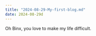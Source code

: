 ```yaml
---
title: "2024-08-29-My-first-blog.md"
date: 2024-08-29d
---
```


Oh Binx, you love to make my life difficult.
